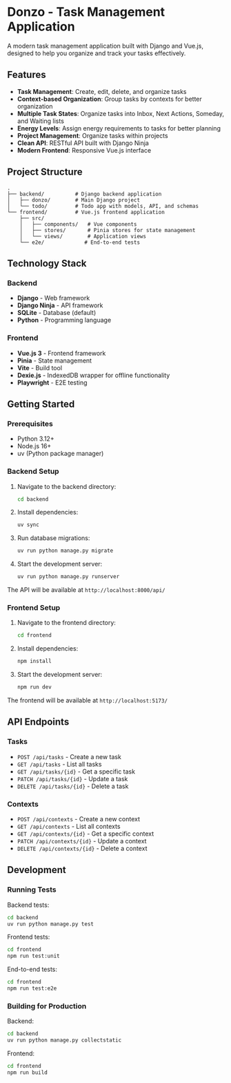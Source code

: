 # Donzo - Task Management Application

A modern task management application built with Django and Vue.js, designed to help you organize and track your tasks effectively.

## Features

- **Task Management**: Create, edit, delete, and organize tasks
- **Context-based Organization**: Group tasks by contexts for better organization
- **Multiple Task States**: Organize tasks into Inbox, Next Actions, Someday, and Waiting lists
- **Energy Levels**: Assign energy requirements to tasks for better planning
- **Project Management**: Organize tasks within projects
- **Clean API**: RESTful API built with Django Ninja
- **Modern Frontend**: Responsive Vue.js interface

## Project Structure

```
.
├── backend/          # Django backend application
│   ├── donzo/        # Main Django project
│   └── todo/         # Todo app with models, API, and schemas
└── frontend/         # Vue.js frontend application
    ├── src/
    │   ├── components/   # Vue components
    │   ├── stores/       # Pinia stores for state management
    │   └── views/        # Application views
    └── e2e/             # End-to-end tests
```

## Technology Stack

### Backend
- **Django** - Web framework
- **Django Ninja** - API framework
- **SQLite** - Database (default)
- **Python** - Programming language

### Frontend
- **Vue.js 3** - Frontend framework
- **Pinia** - State management
- **Vite** - Build tool
- **Dexie.js** - IndexedDB wrapper for offline functionality
- **Playwright** - E2E testing

## Getting Started

### Prerequisites
- Python 3.12+
- Node.js 16+
- uv (Python package manager)

### Backend Setup

1. Navigate to the backend directory:
   ```bash
   cd backend
   ```

2. Install dependencies:
   ```bash
   uv sync
   ```

3. Run database migrations:
   ```bash
   uv run python manage.py migrate
   ```

4. Start the development server:
   ```bash
   uv run python manage.py runserver
   ```

The API will be available at `http://localhost:8000/api/`

### Frontend Setup

1. Navigate to the frontend directory:
   ```bash
   cd frontend
   ```

2. Install dependencies:
   ```bash
   npm install
   ```

3. Start the development server:
   ```bash
   npm run dev
   ```

The frontend will be available at `http://localhost:5173/`

## API Endpoints

### Tasks
- `POST /api/tasks` - Create a new task
- `GET /api/tasks` - List all tasks
- `GET /api/tasks/{id}` - Get a specific task
- `PATCH /api/tasks/{id}` - Update a task
- `DELETE /api/tasks/{id}` - Delete a task

### Contexts
- `POST /api/contexts` - Create a new context
- `GET /api/contexts` - List all contexts
- `GET /api/contexts/{id}` - Get a specific context
- `PATCH /api/contexts/{id}` - Update a context
- `DELETE /api/contexts/{id}` - Delete a context

## Development

### Running Tests

Backend tests:
```bash
cd backend
uv run python manage.py test
```

Frontend tests:
```bash
cd frontend
npm run test:unit
```

End-to-end tests:
```bash
cd frontend
npm run test:e2e
```

### Building for Production

Backend:
```bash
cd backend
uv run python manage.py collectstatic
```

Frontend:
```bash
cd frontend
npm run build
```
